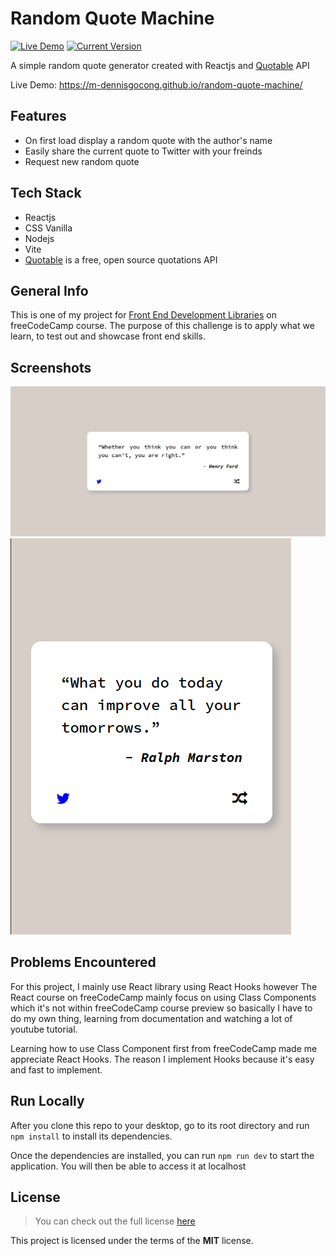 # Random Quote Machine

[![Live Demo](https://img.shields.io/badge/demo-online-green.svg)](https://m-dennisgocong.github.io/random-quote-machine/) [![Current Version](https://img.shields.io/badge/version-1.0.0-green.svg)](https://github.com/m-dennisgocong/random-quote-machine)

A simple random quote generator created with Reactjs and [Quotable](https://github.com/lukePeavey/quotable) API

Live Demo: https://m-dennisgocong.github.io/random-quote-machine/

## Features

* On first load display a random quote with the author's name
* Easily share the current quote to Twitter with your freinds  
* Request new random quote

## Tech Stack

* Reactjs
* CSS Vanilla
* Nodejs
* Vite
* [Quotable](https://github.com/lukePeavey/quotable) is a free, open source quotations API

## General Info

This is one of my project for [Front End Development Libraries](https://www.freecodecamp.org/learn/front-end-development-libraries/front-end-development-libraries-projects/) on freeCodeCamp course. The purpose of this challenge is to apply what we learn, to test out and showcase front end skills.

## Screenshots
<img src = "./public/screenshot/random-quote-machine.png">
<img src = "./public/screenshot/random-quote-machine-mobile.png">

## Problems Encountered 

For this project, I mainly use React library using React Hooks however The React course on freeCodeCamp mainly focus on using Class Components which it's not within freeCodeCamp course preview so basically I have to do my own thing, learning from documentation and watching a lot of youtube tutorial. 

Learning how to use Class Component first from freeCodeCamp made me appreciate React Hooks. The reason I implement Hooks because it's easy and fast to implement.  

## Run Locally

After you clone this repo to your desktop, go to its root directory and run `npm install` to install its dependencies.

Once the dependencies are installed, you can run  `npm run dev` to start the application. You will then be able to access it at localhost

## License
>You can check out the full license [here](https://github.com/IgorAntun/node-chat/blob/master/LICENSE)

This project is licensed under the terms of the **MIT** license.

